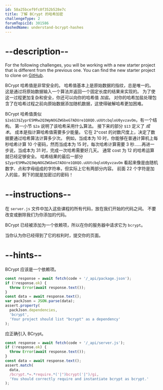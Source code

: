 ```yaml
---
id: 58a25bcef9fc0f352b528e7c
title: 了解 BCrypt 的哈希加密
challengeType: 2
forumTopicId: 301586
dashedName: understand-bcrypt-hashes
---
```


# --description--

For the following challenges, you will be working with a new starter project that is different from the previous one. You can find the new starter project to clone on <a href="https://github.com/freeCodeCamp/boilerplate-bcrypt/" target="_blank" rel="noopener noreferrer nofollow">GitHub</a>.

BCrypt 哈希值是非常安全的。 哈希值基本上是原始数据的指纹，总是唯一的。 这是通过将原始数据输入一个算法并返回一个固定长度的结果来实现的。 为了使这一过程更加复杂和安全，你还可以向你的哈希值 *加盐*。 对你的哈希加盐处理包含了在哈希过程之前向原始数据添加随机数据，这使得破解哈希更加困难。

BCrypt 哈希值类似 `$2a$13$ZyprE5MRw2Q3WpNOGZWGbeG7ADUre1Q8QO.uUUtcbqloU0yvzavOm`，有一个结构。 第一小节 `$2a` 说明了该哈希采用什么算法。 接下来的部分 `$13` 定义了 *成本*。 成本是指计算哈希值需要多少能量。 它在 2^cost 的对数尺度上，决定了数据要通过哈希算法计算多少次。 例如，当成本为 10 时，你能够在普通计算机上每秒哈希计算 10 个密码，然而当成本为 15 时，每次哈希计算需要 3 秒......再进一步说，当成本为 31 时，完成一次哈希需要好几天。 通常 cost 为 12 的哈希运算就已经足够安全。 哈希结果的最后一部分 `$ZyprE5MRw2Q3WpNOGZWGbeG7ADUre1Q8QO.uUUtcbqloU0yvzavOm` 看起来像是由随机数字、点和字母组成的字符串，但实际上它有两部分内容。 前面 22 个字符是加入的盐，剩下的就是加密过的密码！

# --instructions--

在 `server.js` 文件中加入这些课程的所有代码，放在我们开始的代码之间。 不要改变或删除我们为你添加的代码。

BCrypt 已经被添加为一个依赖项，所以在你的服务器中请求它为 `bcrypt`。

当你认为你已经得到了它的权利时，提交你的页面。

# --hints--

BCrypt 应该是一个依赖项。

```js
const response = await fetch(code + '/_api/package.json');
if (!response.ok) {
  throw Error(await response.text());
}
const data = await response.text();
var packJson = JSON.parse(data);
assert.property(
  packJson.dependencies,
  'bcrypt',
  'Your project should list "bcrypt" as a dependency'
);
```

应正确引入 BCrypt。

```js
const response = await fetch(code + '/_api/server.js');
if (!response.ok) {
  throw Error(await response.text());
}
const data = await response.text();
assert.match(
  data,
  /bcrypt.*=.*require.*('|")bcrypt('|")/gi,
  'You should correctly require and instantiate bcrypt as bcrypt.'
);
```

